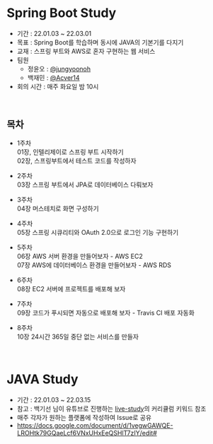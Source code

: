 # Spring Boot Study
- 기간 : 22.01.03 ~ 22.03.01
- 목표 : Spring Boot를 학습하며 동시에 JAVA의 기본기를 다지기
- 교재 : 스프링 부트와 AWS로 혼자 구현하는 웹 서비스
- 팀원
  - 정윤오 : [@jungyoonoh]
  - 백재민 : [@Acver14]
- 회의 시간 : 매주 화요일 밤 10시

<br>

## 목차
- 1주차    
  01장, 인텔리제이로 스프링 부트 시작하기    
  02장, 스프링부트에서 테스트 코드를 작성하자    

- 2주차    
  03장 스프링 부트에서 JPA로 데이터베이스 다뤄보자    

- 3주차    
  04장 머스테치로 화면 구성하기    

- 4주차    
  05장 스프링 시큐리티와 OAuth 2.0으로 로그인 기능 구현하기    

- 5주차    
  06장 AWS 서버 환경을 만들어보자 - AWS EC2    
  07장 AWS에 데이터베이스 환경을 만들어보자 - AWS RDS    

- 6주차    
  08장 EC2 서버에 프로젝트를 배포해 보자    

- 7주차    
  09장 코드가 푸시되면 자동으로 배포해 보자 - Travis CI 배포 자동화    

- 8주차    
  10장 24시간 365일 중단 없는 서비스를 만들자    

<br>

# JAVA Study 
- 기간 : 22.01.03 ~ 22.03.15
- 참고 : 백기선 님이 유튜브로 진행하는 [live-study]의 커리큘럼 키워드 참조
- 매주 각자가 원하는 플랫폼에 작성하여 Issue로 공유
- https://docs.google.com/document/d/1vegwGAWQE-LROHtk79GQaeLcf6VNxUHxEeQSHlT7zIY/edit#


[@jungyoonoh]: https://github.com/jungyoonoh
[@Acver14]: https://acver.tistory.com
[live-study]: https://github.com/whiteship/live-study/issues?q=is%3Aissue+is%3Aclosed
